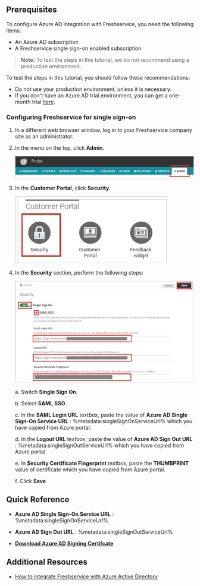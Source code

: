 ## Prerequisites

To configure Azure AD integration with Freshservice, you need the following items:

- An Azure AD subscription
- A Freshservice single sign-on enabled subscription

> **Note:**
> To test the steps in this tutorial, we do not recommend using a production environment.

To test the steps in this tutorial, you should follow these recommendations:

- Do not use your production environment, unless it is necessary.
- If you don't have an Azure AD trial environment, you can get a one-month trial [here](https://azure.microsoft.com/pricing/free-trial/).

### Configuring Freshservice for single sign-on

1. In a different web browser window, log in to your Freshservice company site as an administrator.

2. In the menu on the top, click **Admin**.
   
    ![Admin](./media/ic790814.png "Admin")

3. In the **Customer Portal**, click **Security**.
   
    ![Security](./media/ic790815.png "Security")

4. In the **Security** section, perform the following steps:
   
    ![Single Sign On](./media/ic790816.png "Single Sign On")
   
    a. Switch **Single Sign On**.

    b. Select **SAML SSO**.

    c. In the **SAML Login URL** textbox, paste the value of **Azure AD Single Sign-On Service URL** : %metadata:singleSignOnServiceUrl% which you have copied from Azure portal.

    d. In the **Logout URL** textbox, paste the value of **Azure AD Sign Out URL** : %metadata:singleSignOutServiceUrl% which you have copied from Azure portal.

    e. In **Security Certificate Fingerprint** textbox, paste the **THUMBPRINT** value of certificate which you have copied from Azure portal.

	f. Click **Save**

## Quick Reference

* **Azure AD Single Sign-On Service URL** : %metadata:singleSignOnServiceUrl%

* **Azure AD Sign Out URL** : %metadata:singleSignOutServiceUrl%

* **[Download Azure AD Signing Certifcate](%metadata:CertificateDownloadRawUrl%)**

## Additional Resources

* [How to integrate Freshservice with Azure Active Directory](https://docs.microsoft.com/azure/active-directory/active-directory-saas-freshservice-tutorial)
